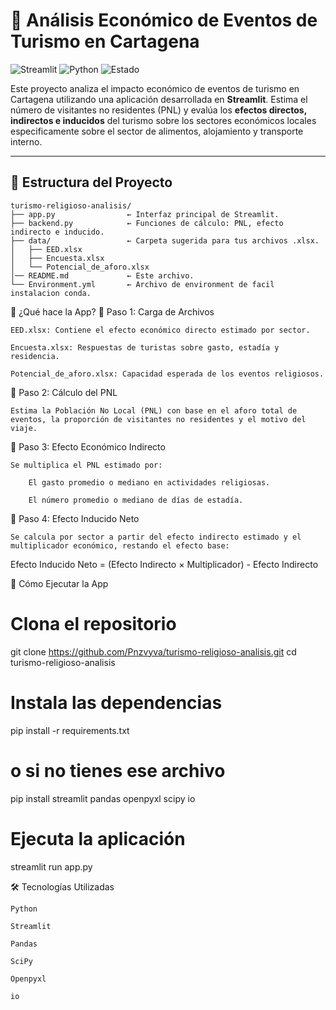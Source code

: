 # 🧭 Análisis Económico de Eventos de Turismo en Cartagena

![Streamlit](https://img.shields.io/badge/Streamlit-App-red?logo=streamlit)
![Python](https://img.shields.io/badge/Python-3.9%2B-blue?logo=python)
![Estado](https://img.shields.io/badge/Estado-En%20Desarrollo-yellow)

Este proyecto analiza el impacto económico de eventos de turismo en Cartagena utilizando una aplicación desarrollada en **Streamlit**. Estima el número de visitantes no residentes (PNL) y evalúa los **efectos directos, indirectos e inducidos** del turismo sobre los sectores económicos locales especificamente sobre el sector de alimentos, alojamiento y transporte interno.

---

## 📂 Estructura del Proyecto

```plaintext
turismo-religioso-analisis/
├── app.py                ← Interfaz principal de Streamlit.
├── backend.py            ← Funciones de cálculo: PNL, efecto indirecto e inducido.
├── data/                 ← Carpeta sugerida para tus archivos .xlsx.
│   ├── EED.xlsx
│   ├── Encuesta.xlsx
│   └── Potencial_de_aforo.xlsx
│── README.md             ← Este archivo.
└── Environment.yml       ← Archivo de environment de facil instalacion conda. 
```

🧠 ¿Qué hace la App?
🔹 Paso 1: Carga de Archivos

    EED.xlsx: Contiene el efecto económico directo estimado por sector.

    Encuesta.xlsx: Respuestas de turistas sobre gasto, estadía y residencia.

    Potencial_de_aforo.xlsx: Capacidad esperada de los eventos religiosos.

🔹 Paso 2: Cálculo del PNL

    Estima la Población No Local (PNL) con base en el aforo total de eventos, la proporción de visitantes no residentes y el motivo del viaje.

🔹 Paso 3: Efecto Económico Indirecto

    Se multiplica el PNL estimado por:

        El gasto promedio o mediano en actividades religiosas.

        El número promedio o mediano de días de estadía.

🔹 Paso 4: Efecto Inducido Neto

    Se calcula por sector a partir del efecto indirecto estimado y el multiplicador económico, restando el efecto base:

Efecto Inducido Neto = (Efecto Indirecto × Multiplicador) - Efecto Indirecto

🚀 Cómo Ejecutar la App

# Clona el repositorio
git clone https://github.com/Pnzvyva/turismo-religioso-analisis.git
cd turismo-religioso-analisis

# Instala las dependencias
pip install -r requirements.txt
# o si no tienes ese archivo
pip install streamlit pandas openpyxl scipy io

# Ejecuta la aplicación
streamlit run app.py

🛠 Tecnologías Utilizadas

    Python

    Streamlit

    Pandas

    SciPy

    Openpyxl

    io